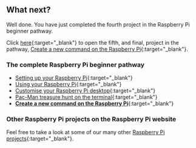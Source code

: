 ## What next?

Well done. You have just completed the fourth project in the Raspberry Pi beginner pathway.

Click [here](https://projects.raspberrypi.org/en/projects/raspberry-pi-command/){:target="_blank"} to open the fifth, and final, project in the pathway, [Create a new command on the Raspberry Pi](https://projects.raspberrypi.org/en/projects/raspberry-pi-command/){:target="_blank"}. 

### The complete Raspberry Pi beginner pathway
 
+ [Setting up your Raspberry Pi](https://projects.raspberrypi.org/en/projects/raspberry-pi-setting-up/){:target="_blank"}
+ [Using your Raspberry Pi](https://projects.raspberrypi.org/en/projects/raspberry-pi-using/){:target="_blank"}
+ [Customise your Raspberry Pi desktop](https://projects.raspberrypi.org/en/projects/custom-pi-desktop/){:target="_blank"}
+ [Pac-Man treasure hunt on the terminal](https://projects.raspberrypi.org/en/projects/pacman-terminal){:target="_blank"}
+ [**Create a new command on the Raspberry Pi**](https://projects.raspberrypi.org/en/projects/raspberry-pi-command/){:target="_blank"}

### Other Raspberry Pi projects on the Raspberry Pi website

Feel free to take a look at some of our many other [Raspberry Pi projects](https://projects.raspberrypi.org/en/projects?hardware%5B%5D=raspberry-pi){:target="_blank"}.